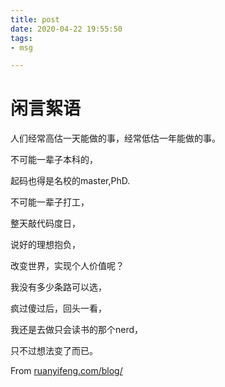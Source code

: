 ```yaml
---
title: post
date: 2020-04-22 19:55:50
tags:
- msg

---
```


# 闲言絮语

人们经常高估一天能做的事，经常低估一年能做的事。

<!--more-->



不可能一辈子本科的，

起码也得是名校的master,PhD.

不可能一辈子打工，

整天敲代码度日，

说好的理想抱负，

改变世界，实现个人价值呢？



我没有多少条路可以选，

疯过傻过后，回头一看，

我还是去做只会读书的那个nerd，

只不过想法变了而已。



From <u>ruanyifeng.com/blog/</u>

